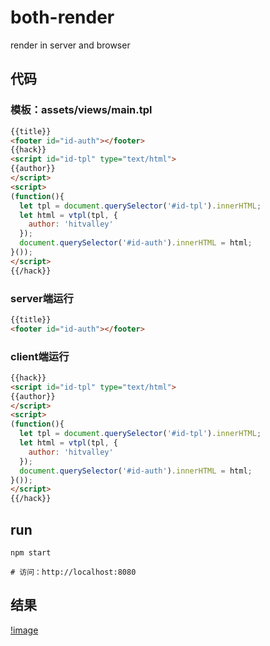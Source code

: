 # both-render
render in server and browser

## 代码

### 模板：assets/views/main.tpl
```html
{{title}}
<footer id="id-auth"></footer>
{{hack}}
<script id="id-tpl" type="text/html">
{{author}}
</script>
<script>
(function(){
  let tpl = document.querySelector('#id-tpl').innerHTML;
  let html = vtpl(tpl, {
    author: 'hitvalley'
  });
  document.querySelector('#id-auth').innerHTML = html;
}());
</script>
{{/hack}}
```

### server端运行
```html
{{title}}
<footer id="id-auth"></footer>
```

### client端运行
```html
{{hack}}
<script id="id-tpl" type="text/html">
{{author}}
</script>
<script>
(function(){
  let tpl = document.querySelector('#id-tpl').innerHTML;
  let html = vtpl(tpl, {
    author: 'hitvalley'
  });
  document.querySelector('#id-auth').innerHTML = html;
}());
</script>
{{/hack}}
```

## run
```
npm start

# 访问：http://localhost:8080
```

## 结果
[!image](https://github.com/hitvalley/both-render/blob/master/assets/static/imgs/result.png)
